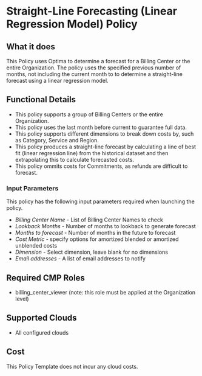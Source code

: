 # Straight-Line Forecasting (Linear Regression Model) Policy

## What it does

This Policy uses Optima to determine a forecast for a Billing Center or the entire Organization. The policy uses the specified previous number of months, not including the current month to to determine a straight-line forecast using a linear regression model.

## Functional Details

- This policy supports a group of Billing Centers or the entire Organization.
- This policy uses the last month before current to guarantee full data.
- This policy supports different dimensions to break down costs by, such as Category, Service and Region.
- This policy produces a straight-line forecast by calculating a line of best fit (linear regression line) from the historical dataset and then extrapolating this to calculate forecasted costs.
- This policy ommits costs for Commitments, as refunds are difficult to forecast.

### Input Parameters

This policy has the following input parameters required when launching the policy.

- *Billing Center Name* - List of Billing Center Names to check
- *Lookback Months* - Number of months to lookback to generate forecast
- *Months to forecast* - Number of months in the future to forecast
- *Cost Metric* - specify options for amortized blended or amortized unblended costs
- *Dimension* - Select dimension, leave blank for no dimensions
- *Email addresses* - A list of email addresses to notify

## Required CMP Roles

- billing_center_viewer (note: this role must be applied at the Organization level)

## Supported Clouds

- All configured clouds

## Cost

This Policy Template does not incur any cloud costs.
